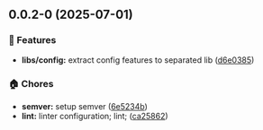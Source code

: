 ## 0.0.2-0 (2025-07-01)

### 🚀 Features

- **libs/config:** extract config features to separated lib ([d6e0385](https://github.com/HorizonRepublic/nestkit-x/commit/d6e0385))

### 🏠 Chores

- **semver:** setup semver ([6e5234b](https://github.com/HorizonRepublic/nestkit-x/commit/6e5234b))
- **lint:** linter configuration; lint; ([ca25862](https://github.com/HorizonRepublic/nestkit-x/commit/ca25862))